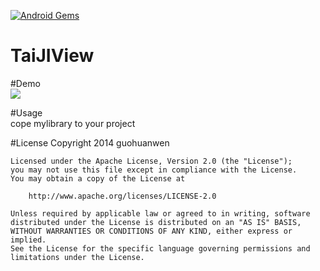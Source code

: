[![Android Gems](http://www.android-gems.com/badge/guohuanwen/TaiJIView.svg?branch=master)](http://www.android-gems.com/lib/guohuanwen/TaiJIView)

# TaiJIView

#Demo  
![](https://github.com/guohuanwen/TaiJIView/blob/master/screenshots/taiji1.gif)  
  
#Usage  
cope mylibrary to your project  
  
#License
    Copyright 2014 guohuanwen

    Licensed under the Apache License, Version 2.0 (the "License");
    you may not use this file except in compliance with the License.
    You may obtain a copy of the License at

        http://www.apache.org/licenses/LICENSE-2.0
    
    Unless required by applicable law or agreed to in writing, software
    distributed under the License is distributed on an "AS IS" BASIS,
    WITHOUT WARRANTIES OR CONDITIONS OF ANY KIND, either express or implied.
    See the License for the specific language governing permissions and
    limitations under the License.


